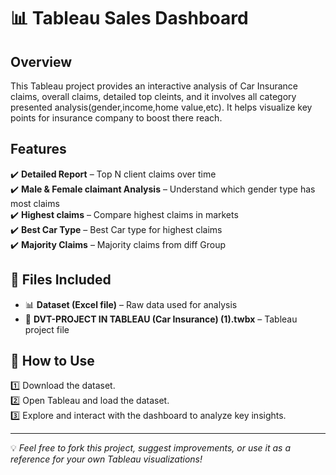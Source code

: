 # 📊 Tableau Sales Dashboard

## Overview  
This Tableau project provides an interactive analysis of Car Insurance claims, overall claims, detailed top cleints, and it involves all category presented analysis(gender,income,home value,etc). It helps visualize key points for insurance company to boost there reach.  

## Features  
✔️ **Detailed Report** – Top N client claims over time  
✔️ **Male & Female claimant Analysis** – Understand which gender type has most claims  
✔️ **Highest claims** – Compare highest claims in markets  
✔️ **Best Car Type** – Best Car type for highest claims  
✔️ **Majority Claims** – Majority claims from diff Group  

## 📂 Files Included    
- 📊 **Dataset (Excel file)** – Raw data used for analysis
- 📂 **DVT-PROJECT IN TABLEAU (Car Insurance) (1).twbx** – Tableau project file 

## 🚀 How to Use  
1️⃣    Download the dataset.  
2️⃣    Open Tableau and load the dataset.  
 3️⃣    Explore and interact with the dashboard to analyze key insights.  

---

💡 *Feel free to fork this project, suggest improvements, or use it as a reference for your own Tableau visualizations!*  
